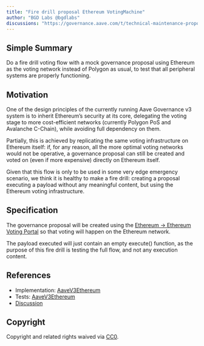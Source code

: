 ```yaml
---
title: "Fire drill proposal Ethereum VotingMachine"
author: "BGD Labs @bgdlabs"
discussions: "https://governance.aave.com/t/technical-maintenance-proposals/15274/91"
---
```


## Simple Summary

Do a fire drill voting flow with a mock governance proposal using Ethereum as the voting network instead of Polygon as usual, to test that all peripheral systems are properly functioning.

## Motivation

One of the design principles of the currently running Aave Governance v3 system is to inherit Ethereum’s security at its core, delegating the voting stage to more cost-efficient networks (currently Polygon PoS and Avalanche C-Chain), while avoiding full dependency on them.

Partially, this is achieved by replicating the same voting infrastructure on Ethereum itself: if, for any reason, all the more optimal voting networks would not be operative, a governance proposal can still be created and voted on (even if more expensive) directly on Ethereum itself.

Given that this flow is only to be used in some very edge emergency scenario, we think it is healthy to make a fire drill: creating a proposal executing a payload without any meaningful content, but using the Ethereum voting infrastructure.

## Specification

The governance proposal will be created using the [Ethereum → Ethereum Voting Portal](https://etherscan.io/address/0x6ACe1Bf22D57a33863161bFDC851316Fb0442690) so that voting will happen on the Ethereum network.

The payload executed will just contain an empty execute() function, as the purpose of this fire drill is testing the full flow, and not any execution content.

## References

- Implementation: [AaveV3Ethereum](https://github.com/bgd-labs/aave-proposals-v3/blob/12b567e8939bbd8297d73225fae9b5a6a4e0d5ec/src/20250530_AaveV3Ethereum_TestVoteOnEthereum/AaveV3Ethereum_TestVoteOnEthereum_20250530.sol)
- Tests: [AaveV3Ethereum](https://github.com/bgd-labs/aave-proposals-v3/blob/12b567e8939bbd8297d73225fae9b5a6a4e0d5ec/src/20250530_AaveV3Ethereum_TestVoteOnEthereum/AaveV3Ethereum_TestVoteOnEthereum_20250530.t.sol)
- [Discussion](https://governance.aave.com/t/technical-maintenance-proposals/15274/91)

## Copyright

Copyright and related rights waived via [CC0](https://creativecommons.org/publicdomain/zero/1.0/).
